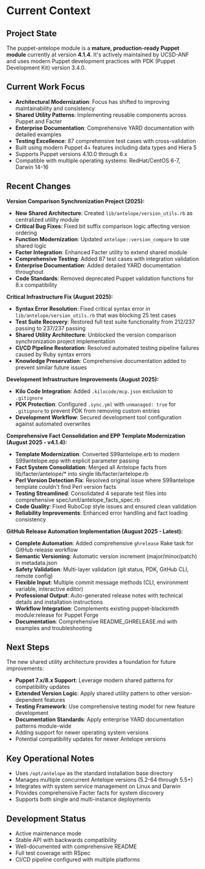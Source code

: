 # Current Context

## Project State
The puppet-antelope module is a **mature, production-ready Puppet module** currently at version **4.1.4**. It's actively maintained by UCSD-ANF and uses modern Puppet development practices with PDK (Puppet Development Kit) version 3.4.0.

## Current Work Focus
- **Architectural Modernization**: Focus has shifted to improving maintainability and consistency
- **Shared Utility Patterns**: Implementing reusable components across Puppet and Facter
- **Enterprise Documentation**: Comprehensive YARD documentation with detailed examples
- **Testing Excellence**: 87 comprehensive test cases with cross-validation
- Built using modern Puppet 4+ features including data types and Hiera 5
- Supports Puppet versions 4.10.0 through 6.x
- Compatible with multiple operating systems: RedHat/CentOS 6-7, Darwin 14-16

## Recent Changes
**Version Comparison Synchronization Project (2025):**
- **New Shared Architecture**: Created `lib/antelope/version_utils.rb` as centralized utility module
- **Critical Bug Fixes**: Fixed bit suffix comparison logic affecting version ordering
- **Function Modernization**: Updated `antelope::version_compare` to use shared logic
- **Facter Integration**: Enhanced Facter utility to extend shared module
- **Comprehensive Testing**: Added 87 test cases with integration validation
- **Enterprise Documentation**: Added detailed YARD documentation throughout
- **Code Standards**: Removed deprecated Puppet validation functions for 8.x compatibility

**Critical Infrastructure Fix (August 2025):**
- **Syntax Error Resolution**: Fixed critical syntax error in `lib/antelope/version_utils.rb` that was blocking 25 test cases
- **Test Suite Recovery**: Restored full test suite functionality from 212/237 passing to 237/237 passing
- **Shared Utility Architecture**: Unblocked the version comparison synchronization project implementation
- **CI/CD Pipeline Restoration**: Resolved automated testing pipeline failures caused by Ruby syntax errors
- **Knowledge Preservation**: Comprehensive documentation added to prevent similar future issues

**Development Infrastructure Improvements (August 2025):**
- **Kilo Code Integration**: Added `.kilocode/mcp.json` exclusion to `.gitignore`
- **PDK Protection**: Configured `.sync.yml` with `unmanaged: true` for `.gitignore` to prevent PDK from removing custom entries
- **Development Workflow**: Secured development tool configuration against automated overwrites

**Comprehensive Fact Consolidation and EPP Template Modernization (August 2025 - v4.1.4):**
- **Template Modernization**: Converted S99antelope.erb to modern S99antelope.epp with explicit parameter passing
- **Fact System Consolidation**: Merged all Antelope facts from lib/facter/antelope/* into single lib/facter/antelope.rb
- **Perl Version Detection Fix**: Resolved original issue where S99antelope template couldn't find Perl version facts
- **Testing Streamlined**: Consolidated 4 separate test files into comprehensive spec/unit/antelope_facts_spec.rb
- **Code Quality**: Fixed RuboCop style issues and ensured clean validation
- **Reliability Improvements**: Enhanced error handling and fact loading consistency

**GitHub Release Automation Implementation (August 2025 - Latest):**
- **Complete Automation**: Added comprehensive `ghrelease` Rake task for GitHub release workflow
- **Semantic Versioning**: Automatic version increment (major/minor/patch) in metadata.json
- **Safety Validation**: Multi-layer validation (git status, PDK, GitHub CLI, remote config)
- **Flexible Input**: Multiple commit message methods (CLI, environment variable, interactive editor)
- **Professional Output**: Auto-generated release notes with technical details and installation instructions
- **Workflow Integration**: Complements existing puppet-blacksmith module:release for Puppet Forge
- **Documentation**: Comprehensive README_GHRELEASE.md with examples and troubleshooting

## Next Steps
The new shared utility architecture provides a foundation for future improvements:
- **Puppet 7.x/8.x Support**: Leverage modern shared patterns for compatibility updates
- **Extended Version Logic**: Apply shared utility pattern to other version-dependent features
- **Testing Framework**: Use comprehensive testing model for new feature development
- **Documentation Standards**: Apply enterprise YARD documentation patterns module-wide
- Adding support for newer operating system versions
- Potential compatibility updates for newer Antelope versions

## Key Operational Notes
- Uses `/opt/antelope` as the standard installation base directory
- Manages multiple concurrent Antelope versions (5.2-64 through 5.5+)
- Integrates with system service management on Linux and Darwin
- Provides comprehensive Facter facts for system discovery
- Supports both single and multi-instance deployments

## Development Status
- Active maintenance mode
- Stable API with backwards compatibility
- Well-documented with comprehensive README
- Full test coverage with RSpec
- CI/CD pipeline configured with multiple platforms